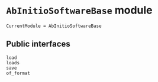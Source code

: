 # `AbInitioSoftwareBase` module

```@meta
CurrentModule = AbInitioSoftwareBase
```

## Public interfaces

```@docs
load
loads
save
of_format
```
